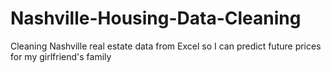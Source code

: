 # Nashville-Housing-Data-Cleaning
Cleaning Nashville real estate data from Excel so I can predict future prices for my girlfriend's family
